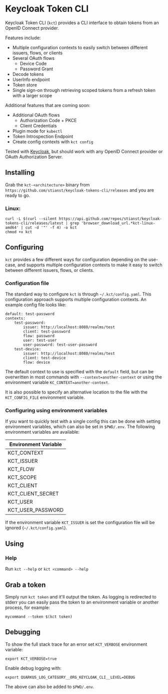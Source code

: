 # Keycloak Token CLI

Keycloak Token CLI (`kct`) provides a CLI interface to obtain tokens from an OpenID Connect provider.

Features include:

* Multiple configuration contexts to easily switch between different issuers, flows, or clients
* Several OAuth flows
    * Device Code
    * Password Grant
* Decode tokens
* UserInfo endpoint
* Token store
* Single sign-on through retrieving scoped tokens from a refresh token with a larger scope

Additional features that are coming soon:

* Additional OAuth flows
    * Authorization Code + PKCE
    * Client Credentials
* Plugin mode for `kubectl`
* Token Introspection Endpoint
* Create config contexts with `kct config`

Tested with [Keycloak](https://www.keycloak.org/), but should work with any OpenID Connect provider or
OAuth Authorization Server.

## Installing

Grab the `kct-<architecture>` binary from `https://github.com/stianst/keycloak-tokens-cli/releases` and you are ready to
go.

### Linux:

```
curl -L $(curl --silent https://api.github.com/repos/stianst/keycloak-tokens-cli/releases/latest | grep 'browser_download_url.*kct-linux-amd64' | cut -d '"' -f 4) -o kct
chmod +x kct
```

## Configuring

`kct` provides a few different ways for configuration depending on the use-case, and supports multiple configuration
contexts to make it easy to switch between different issuers, flows, or clients.

### Configuration file

The standard way to configure `kct` is through `~/.kct/config.yaml`. This configuration approach supports multiple
configuration contexts. An example config file looks like:

```
default: test-password
contexts:
    test-password:
        issuer: http://localhost:8080/realms/test
        client: test-password
        flow: password
        user: test-user
        user-password: test-user-password
    test-device:
        issuer: http://localhost:8080/realms/test
        client: test-device
        flow: device
```

The default context to use is specified with the `default` field, but can be overwritten in most commands with
`--context=another-context` or using the environment variable `KC_CONTEXT=another-context`.

It is also possible to specify an alternative location to the file with the `KCT_CONFIG_FILE` environment variable.

### Configuring using environment variables

If you want to quickly test with a single config this can be done with setting environment variables, which can also
be set in `$PWD/.env`. The following environment variables are available:

| Environment Variable |
|----------------------|
| KCT_CONTEXT          |
| KCT_ISSUER           |
| KCT_FLOW             |
| KCT_SCOPE            |
| KCT_CLIENT           |
| KCT_CLIENT_SECRET    |
| KCT_USER             |
| KCT_USER_PASSWORD    |

If the environment variable `KCT_ISSUER` is set the configuration file will be ignored (`~/.kct/config.yaml`).

## Using

### Help

Run `kct --help` or `kct <command> --help`

## Grab a token

Simply run `kct token` and it'll output the token. As logging is redirected to stderr you can easily pass the token
to an environment variable or another process, for example:

```
mycommand --token $(kct token)
```

## Debugging

To show the full stack trace for an error set `KCT_VERBOSE` environment variable:

```
export KCT_VERBOSE=true
```

Enable debug logging with:

```
export QUARKUS_LOG_CATEGORY__ORG_KEYCLOAK_CLI__LEVEL=DEBUG
```

The above can also be added to `$PWD/.env`.
